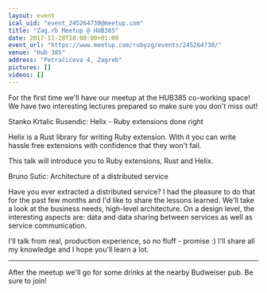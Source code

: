 ```yaml
---
layout: event
ical_uid: "event_245264730@meetup.com"
title: "Zag.rb Meetup @ HUB385"
date: 2017-11-28T18:00:00+01:00
event_url: "https://www.meetup.com/rubyzg/events/245264730/"
venue: "Hub 385"
address: "Petračićeva 4, Zagreb"
pictures: []
videos: []
---
```


For the first time we'll have our meetup at the HUB385 co-working space! We have two interesting lectures prepared so make sure you don't miss out!
  
Stanko Krtalic Rusendic: Helix - Ruby extensions done right
  
Helix is a Rust library for writing Ruby extension. With it you can write hassle free extensions with confidence that they won't fail.
  
This talk will introduce you to Ruby extensions, Rust and Helix.
  
Bruno Sutic: Architecture of a distributed service
  
Have you ever extracted a distributed service? I had the pleasure to do that for the past few months and I'd like to share the lessons learned. We'll take a look at the business needs, high-level architecture. On a design level, the interesting aspects are: data and data sharing between services as well as service communication.
  
I'll talk from real, production experience, so no fluff - promise :) I'll share all my knowledge and I hope you'll learn a lot.
  
----
  
After the meetup we'll go for some drinks at the nearby Budweiser pub. Be sure to join!